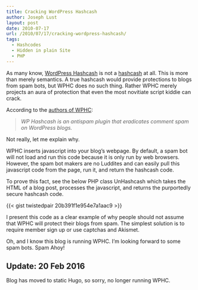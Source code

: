 ```yaml
---
title: Cracking WordPress Hashcash
author: Joseph Lust
layout: post
date: 2010-07-17
url: /2010/07/17/cracking-wordpress-hashcash/
tags:
  - Hashcodes
  - Hidden in plain Site
  - PHP
---
```

As many know, [WordPress Hashcash][1] is not a [hashcash][2] at all. This is more than merely semantics. A true hashcash would provide protections to blogs from spam bots, but WPHC does no such thing. Rather WPHC merely projects an aura of protection that even the most novitiate script kiddie can crack.

According to the <a href="http://wordpress-plugins.feifei.us/hashcash/" target="_blank">authors of WPHC</a>:

> _WP Hashcash is an antispam plugin that eradicates comment spam on WordPress blogs._

Not really, let me explain why.

WPHC inserts javascript into your blog&#8217;s webpage. By default, a spam bot will not load and run this code because it is only run by web browsers. However, the spam bot makers are no Luddites and can easily pull this javascript code from the page, run it, and return the hashcash code.

To prove this fact, see the below PHP class UnHashcash which takes the HTML of a blog post, processes the javascript, and returns the purportedly secure hashcash code.
  
{{< gist twistedpair 20b391f1e954e7a1aac9 >}}

I present this code as a clear example of why people should not assume that WPHC will protect their blogs from spam. The simplest solution is to require member sign up or use captchas and Akismet.

Oh, and I know this blog is running WPHC. I&#8217;m looking forward to some spam bots. Spam Ahoy!

## Update: 20 Feb 2016
Blog has moved to static Hugo, so sorry, no longer running WPHC.

 [1]: https://wordpress.org/plugins/hashcash/
 [2]: http://en.wikipedia.org/wiki/Hashcash
